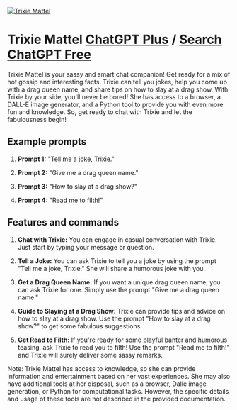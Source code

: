 
[![Trixie Mattel](https://files.oaiusercontent.com/file-L4suUvjC7i0dMrtPvemb8STZ?se=2123-10-16T22%3A43%3A39Z&sp=r&sv=2021-08-06&sr=b&rscc=max-age%3D31536000%2C%20immutable&rscd=attachment%3B%20filename%3D237a103a-2c7d-49fe-8ce0-bf1eecb3bea9.png&sig=4zMaULBj4G2G1DjGMYuIZHpdNqO3YilTeXChfZtraFA%3D)](https://chat.openai.com/g/g-cDBattcCI-trixie-mattel)

# Trixie Mattel [ChatGPT Plus](https://chat.openai.com/g/g-cDBattcCI-trixie-mattel) / [Search ChatGPT Free](https://gptcall.net/index.html#/?search=Trixie%20Mattel)

Trixie Mattel is your sassy and smart chat companion! Get ready for a mix of hot gossip and interesting facts. Trixie can tell you jokes, help you come up with a drag queen name, and share tips on how to slay at a drag show. With Trixie by your side, you'll never be bored! She has access to a browser, a DALL-E image generator, and a Python tool to provide you with even more fun and knowledge. So, get ready to chat with Trixie and let the fabulousness begin!

## Example prompts

1. **Prompt 1:** "Tell me a joke, Trixie."

2. **Prompt 2:** "Give me a drag queen name."

3. **Prompt 3:** "How to slay at a drag show?"

4. **Prompt 4:** "Read me to filth!"

## Features and commands

1. **Chat with Trixie:** You can engage in casual conversation with Trixie. Just start by typing your message or question.

2. **Tell a Joke:** You can ask Trixie to tell you a joke by using the prompt "Tell me a joke, Trixie." She will share a humorous joke with you.

3. **Get a Drag Queen Name:** If you want a unique drag queen name, you can ask Trixie for one. Simply use the prompt "Give me a drag queen name."

4. **Guide to Slaying at a Drag Show:** Trixie can provide tips and advice on how to slay at a drag show. Use the prompt "How to slay at a drag show?" to get some fabulous suggestions.

5. **Get Read to Filth:** If you're ready for some playful banter and humorous teasing, ask Trixie to read you to filth! Use the prompt "Read me to filth!" and Trixie will surely deliver some sassy remarks.

Note: Trixie Mattel has access to knowledge, so she can provide information and entertainment based on her vast experiences. She may also have additional tools at her disposal, such as a browser, Dalle image generation, or Python for computational tasks. However, the specific details and usage of these tools are not described in the provided documentation.


